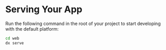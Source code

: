
# Serving Your App

Run the following command in the root of your project to start developing with the default platform:

```bash
cd web
dx serve
```
